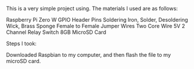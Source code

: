 This is a very simple project using. The materials I used are as follows:

Raspberry Pi Zero W
GPIO Header Pins
Soldering Iron, Solder, Desoldering Wick, Brass Sponge
Female to Female Jumper Wires
Two Core Wire
5V 2 Channel Relay Switch
8GB MicroSD Card

Steps I took:

Downloaded Raspbian to my computer, and then flash the file to my microSD card. 


